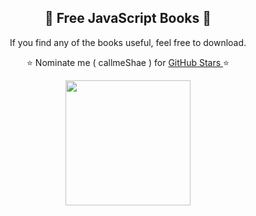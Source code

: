 <h2 align="center"> 📘 Free JavaScript Books 📘</h2>

<p align="center"> If you find any of the books useful, feel free to download.</p>
<p align="center"> ⭐ Nominate me ( callmeShae ) for <a href="https://stars.github.com/nominate/"> GitHub Stars </a>⭐

<p align="center"><img src="https://upload.wikimedia.org/wikipedia/commons/6/6a/JavaScript-logo.png" width=200/></p>


